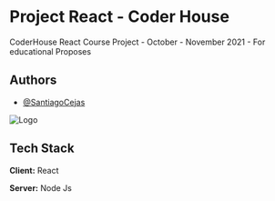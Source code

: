 
# Project React - Coder House

CoderHouse React Course Project - October - November 2021 - For educational Proposes


## Authors

- [@SantiagoCejas](https://github.com/SantiagoCejas/)

  
![Logo](https://res.cloudinary.com/hdsqazxtw/image/upload/v1559681445/logo_coderhouse_2_bmqbet.png)

    
## Tech Stack

**Client:** React

**Server:** Node Js

  